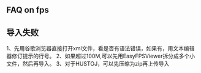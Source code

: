 FAQ on fps
----


导入失败
--
1、先用谷歌浏览器直接打开xml文件，看是否有语法错误，如果有，用文本编辑器修订提示的行号。
2、如果超过100M,可以先用EasyFPSViewer拆分成多个小文件，然后再导入。
3、对于HUSTOJ，可以先压缩为zip再上传导入


